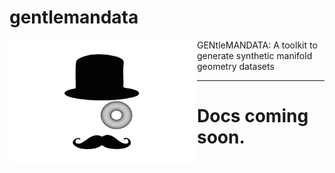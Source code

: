 # gentlemandata
<img align="left" width="300" height="200" src="logo/GentlemanData.png">

GENtleMANDATA: A toolkit to generate synthetic manifold geometry datasets 

---

# Docs coming soon.
